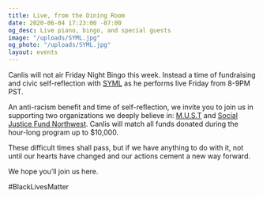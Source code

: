 ```yaml
---
title: Live, from the Dining Room
date: 2020-06-04 17:23:00 -07:00
og_desc: Live piano, bingo, and special guests
image: "/uploads/SYML.jpg"
og_photo: "/uploads/SYML.jpg"
layout: events
---
```


Canlis will not air Friday Night Bingo this week. Instead a time of fundraising and civic self-reflection with <a href="https://www.symlmusic.com/">SYML</a> as he performs live Friday from 8-9PM PST.

An anti-racism benefit and time of self-reflection, we invite you to join us in supporting two organizations we deeply believe in: <a href="https://www.mentoringisamust.org/">M.U.S.T</a> and <a href="https://socialjusticefund.org/">Social Justice Fund Northwest</a>. Canlis will match all funds donated during the hour-long program up to $10,000.

These difficult times shall pass, but if we have anything to do with it, not until our hearts have changed and our actions cement a new way forward.

We hope you’ll join us here. 

#BlackLivesMatter

